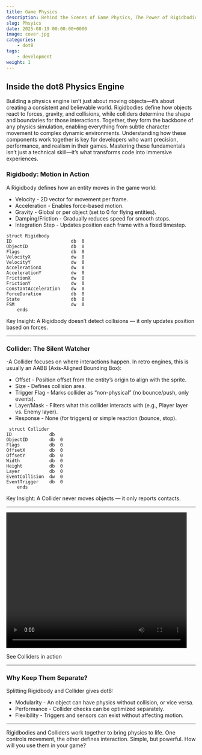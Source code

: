 ```yaml
---
title: Game Physics
description: Behind the Scenes of Game Physics, The Power of Rigidbodies and Colliders.
slug: Phsyics
date: 2025-08-19 00:00:00+0000
image: cover.jpg
categories:
    - dot8
tags:
    - development
weight: 1     
---
```


## Inside the dot8 Physics Engine ##

Building a physics engine isn’t just about moving objects—it’s about creating a consistent and believable world. Rigidbodies define how objects react to forces, gravity, and collisions, while colliders determine the shape and boundaries for those interactions. Together, they form the backbone of any physics simulation, enabling everything from subtle character movement to complex dynamic environments. Understanding how these components work together is key for developers who want precision, performance, and realism in their games. Mastering these fundamentals isn’t just a technical skill—it’s what transforms code into immersive experiences.

### Rigidbody: Motion in Action ###

A Rigidbody defines how an entity moves in the game world:

- Velocity - 2D vector for movement per frame.
- Acceleration - Enables force-based motion.
- Gravity - Global or per object (set to 0 for flying entities).
- Damping/Friction - Gradually reduces speed for smooth stops.
- Integration Step - Updates position each frame with a fixed timestep.

```text
struct Rigidbody
ID                      db  0
ObjectID                db  0
Flags                   db  0
VelocityX               dw  0
VelocityY               dw  0
AccelerationX           dw  0
AccelerationY           dw  0
FrictionX               dw  0
FrictionY               dw  0
ConstantAcceleration    dw  0
ForceDuration           db  0
State                   db  0
FSM                     dw  0
    ends

```

Key Insight: A Rigidbody doesn’t detect collisions — it only updates position based on forces.

---

### Collider: The Silent Watcher ###

-A Collider focuses on where interactions happen. In retro engines, this is usually an AABB (Axis-Aligned Bounding Box):

- Offset - Position offset from the entity’s origin to align with the sprite.
- Size - Defines collision area.
- Trigger Flag - Marks collider as “non-physical” (no bounce/push, only events).
- Layer/Mask - Filters what this collider interacts with (e.g., Player layer vs. Enemy layer).
- Response - None (for triggers) or simple reaction (bounce, stop).

```text
 struct Collider
ID              db  
ObjectID        db  0
Flags           db  0
OffsetX         db  0
OffsetY         db  0
Width           db  0
Height          db  0
Layer           db  0
EventCollision  dw  0
EventTrigger    db  0
    ends
```

Key Insight: A Collider never moves objects — it only reports contacts.

---

<video src="colliders.mp4" width="480" height="360" controls></video>

See Colliders in action

---

### Why Keep Them Separate? ###
Splitting Rigidbody and Collider gives dot8:

- Modularity - An object can have physics without collision, or vice versa.
- Performance - Collider checks can be optimized separately.
- Flexibility - Triggers and sensors can exist without affecting motion.

---

Rigidbodies and Colliders work together to bring physics to life. One controls movement, the other defines interaction. Simple, but powerful. How will you use them in your game?